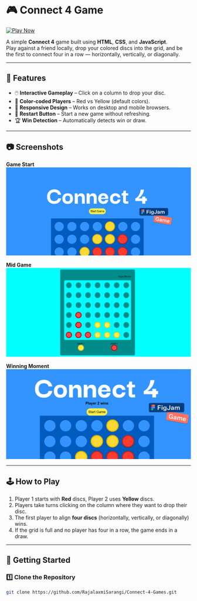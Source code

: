 # 🎮 Connect 4 Game

[![Play Now](https://img.shields.io/badge/Play%20Now-Click%20Here-brightgreen?style=for-the-badge)](https://RajalaxmiSarangi.github.io/Connect-4-Games/)

A simple **Connect 4** game built using **HTML**, **CSS**, and **JavaScript**.  
Play against a friend locally, drop your colored discs into the grid, and be the first to connect four in a row — horizontally, vertically, or diagonally.

---

## 📌 Features
- 🖱️ **Interactive Gameplay** – Click on a column to drop your disc.
- 🎨 **Color-coded Players** – Red vs Yellow (default colors).
- 📱 **Responsive Design** – Works on desktop and mobile browsers.
- 🔄 **Restart Button** – Start a new game without refreshing.
- 🏆 **Win Detection** – Automatically detects win or draw.

---

## 📷 Screenshots

**Game Start**
![Start Screen](startgame.png)

**Mid Game**
![Mid Game](midgame.png)

**Winning Moment**
![Winning Moment](endgame.png)

---

## 🕹️ How to Play
1. Player 1 starts with **Red** discs, Player 2 uses **Yellow** discs.
2. Players take turns clicking on the column where they want to drop their disc.
3. The first player to align **four discs** (horizontally, vertically, or diagonally) wins.
4. If the grid is full and no player has four in a row, the game ends in a draw.

---

## 🚀 Getting Started

### 1️⃣ Clone the Repository
```bash
git clone https://github.com/RajalaxmiSarangi/Connect-4-Games.git
